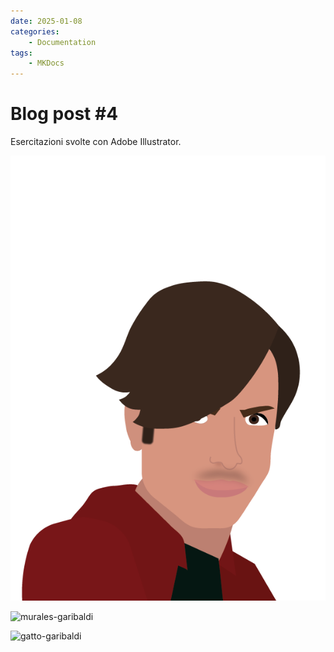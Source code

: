 ```yaml
---
date: 2025-01-08
categories:
    - Documentation
tags:
    - MKDocs
---
```


# Blog post #4

Esercitazioni svolte con Adobe Illustrator.

![avatar](assets/avatar.png)

![murales-garibaldi](assets/murales-garobaldi.png)

![gatto-garibaldi](assets/gatto-garobaldi.png)